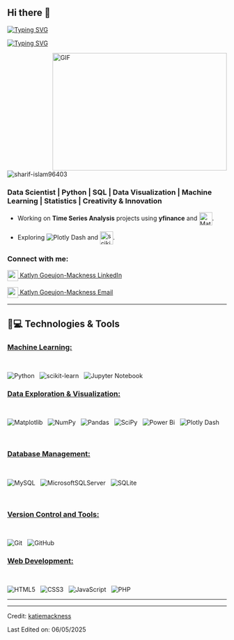## Hi there 👋

<!--
**katiemackness/katiemackness** is a ✨ _special_ ✨ repository because its `README.md` (this file) appears on your GitHub profile.

Here are some ideas to get you started:

- 🔭 I’m currently working on ...
- 🌱 I’m currently learning ...
- 👯 I’m looking to collaborate on ...
- 🤔 I’m looking for help with ...
- 💬 Ask me about ...
- 📫 How to reach me: ...
- 😄 Pronouns: ...
- ⚡ Fun fact: ...
-->
<a href="https://git.io/typing-svg"><img src="https://readme-typing-svg.herokuapp.com?font=Fira+Code&weight=600&size=30&duration=3000&pause=5000&color=851c73&center=true&vCenter=true&width=1000&lines=Hey+there%2C+I'm+Katlyn+Goeujon-Mackness" alt="Typing SVG" /></a>

<a href="https://git.io/typing-svg"><img src="https://readme-typing-svg.herokuapp.com?font=Fira+Code&weight=400&size=25&duration=3000&pause=5000&color=32A8BBFF&center=true&vCenter=true&width=1000&lines=A+passionately+curious+data+scientist" alt="Typing SVG" /></a>

<img align="right" top="500" height="270" width="400" alt="GIF" src="https://github.com/sharif-islam96403/sharif-islam96403/blob/main/CatCode.gif">
  
<p align="left"> <img src="https://komarev.com/ghpvc/?username=katiemackness&label=Profile%20views&base=1230&abbreviated=true&color=252da1&style=for-the-badge" alt="sharif-islam96403" /> </p>
  <h3> Data Scientist | Python | SQL | Data Visualization | Machine Learning | Statistics | Creativity & Innovation </h3>
  
  - Working on **Time Series Analysis** projects using **yfinance** and <span><img src="https://img.shields.io/badge/Matplotlib-%23ffffff.svg?style=for-the-badge&logo=Matplotlib&logoColor=black" alt="Matplotlib logo" title="Matplotlib" height="30" align="center"/></span>.
  
  - Exploring <img alt="Plotly Dash" src="https://img.shields.io/badge/plotly-3F4F75.svg?style=for-the-badge&logo=plotly&logoColor=white" style="max-width: 100%;"> and <span><img src="https://img.shields.io/badge/scikit--learn-%23F7931E.svg?style=for-the-badge&logo=scikit-learn&logoColor=white" alt="scikit-learn logo" title="scikit-learn" height="30" align="center" /></span>.

<h3 align="left">Connect with me:</h3>

<a href="www.linkedin.com/in/katlyngm-datos"><img align="center" width="25px" src="https://img.icons8.com/?size=100&id=xuvGCOXi8Wyg&format=png&color=000000"> Katlyn Goeujon-Mackness LinkedIn</a>

<a href="https://mail.google.com/mail/?view=cm&fs=1&to=macknessk@gmail.com"><img align="center" width="25px" src="https://img.icons8.com/?size=100&id=qyRpAggnV0zH&format=png&color=000000"> Katlyn Goeujon-Mackness Email</a>

<hr>

## 🚀💻 Technologies & Tools


### <u> Machine Learning: </u>
<br>

![Python](https://img.shields.io/badge/python-3670A0?style=for-the-badge&logo=python&logoColor=ffdd54)
&nbsp;
![scikit-learn](https://img.shields.io/badge/scikit--learn-%23F7931E.svg?style=for-the-badge&logo=scikit-learn&logoColor=white)
&nbsp;
![Jupyter Notebook](https://img.shields.io/badge/jupyter-%23FA0F00.svg?style=for-the-badge&logo=jupyter&logoColor=white)
&nbsp;
<br>

### <u> Data Exploration & Visualization: </u>
<br>

![Matplotlib](https://img.shields.io/badge/Matplotlib-%23ffffff.svg?style=for-the-badge&logo=Matplotlib&logoColor=black)
&nbsp;
![NumPy](https://img.shields.io/badge/numpy-%23013243.svg?style=for-the-badge&logo=numpy&logoColor=white)
&nbsp;
![Pandas](https://img.shields.io/badge/pandas-%23150458.svg?style=for-the-badge&logo=pandas&logoColor=white)
&nbsp;
![SciPy](https://img.shields.io/badge/SciPy-%230C55A5.svg?style=for-the-badge&logo=scipy&logoColor=%white)
&nbsp;
![Power Bi](https://img.shields.io/badge/power_bi-F2C811?style=for-the-badge&logo=powerbi&logoColor=black)
&nbsp;
![Plotly Dash](https://img.shields.io/badge/plotly-3F4F75.svg?style=for-the-badge&logo=plotly&logoColor=white)

<br>

### <u> Database Management: </u>
<br>

![MySQL](https://img.shields.io/badge/mysql-4479A1.svg?style=for-the-badge&logo=mysql&logoColor=white)
&nbsp;
![MicrosoftSQLServer](https://img.shields.io/badge/Microsoft%20SQL%20Server-CC2927?style=for-the-badge&logo=microsoft%20sql%20server&logoColor=white)
&nbsp;
![SQLite](https://img.shields.io/badge/sqlite-%2307405e.svg?style=for-the-badge&logo=sqlite&logoColor=white)
&nbsp;

&nbsp;
<br>

### <u> Version Control and Tools: </u>
<br>

![Git](https://img.shields.io/badge/git-%23F05033.svg?style=for-the-badge&logo=git&logoColor=white)
&nbsp;
![GitHub](https://img.shields.io/badge/github-%23121011.svg?style=for-the-badge&logo=github&logoColor=white)
&nbsp;
<br>

### <u> Web Development: </u>
<br>

![HTML5](https://img.shields.io/badge/html5-%23E34F26.svg?style=for-the-badge&logo=html5&logoColor=white)
&nbsp;
![CSS3](https://img.shields.io/badge/css3-%231572B6.svg?style=for-the-badge&logo=css3&logoColor=white)
&nbsp;
![JavaScript](https://img.shields.io/badge/javascript-%23323330.svg?style=for-the-badge&logo=javascript&logoColor=%23F7DF1E)
&nbsp;
![PHP](https://img.shields.io/badge/php-%23777BB4.svg?style=for-the-badge&logo=php&logoColor=white)
<br>

<hr>


------

Credit: [katiemackness](https://github.com/katiemackness)

Last Edited on: 06/05/2025
